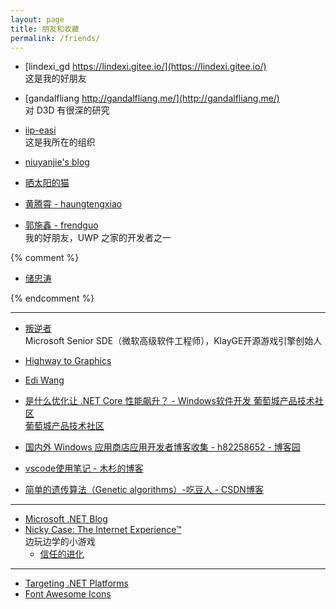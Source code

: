 ```yaml
---
layout: page
title: 朋友和收藏
permalink: /friends/
---
```


- [lindexi_gd https://lindexi.gitee.io/](https://lindexi.gitee.io/)  
  这是我的好朋友

- [gandalfliang http://gandalfliang.me/](http://gandalfliang.me/)  
  对 D3D 有很深的研究

- [iip-easi](https://easiwin.github.io/)  
  这是我所在的组织

- [niuyanjie's blog](http://niuyanjie.gitee.io/blog/)

- [晒太阳的猫](http://jgrass.cc/)

- [黄腾霄 - haungtengxiao](https://huangtengxiao.gitee.io/)

- [郭施鑫 - frendguo](http://frendguo.top/)  
  我的好朋友，UWP 之家的开发者之一

{% comment %}

- [储忠涛](https://ztchu.github.io/)

{% endcomment %}

---

- [叛逆者](https://www.zhihu.com/people/minmin.gong/activities)  
  Microsoft Senior SDE（微软高级软件工程师），KlayGE开源游戏引擎创始人

- [Highway to Graphics](https://zhuanlan.zhihu.com/highwaytographics)

- [Edi Wang](http://edi.wang/)

- [是什么优化让 .NET Core 性能飙升？ - Windows软件开发 葡萄城产品技术社区](http://gcdn.gcpowertools.com.cn/showtopic-38305-1-1.html)  
  [葡萄城产品技术社区](http://gcdn.gcpowertools.com.cn/forum.php)

- [国内外 Windows 应用商店应用开发者博客收集 - h82258652 - 博客园](http://www.cnblogs.com/h82258652/p/4909957.html)

- [vscode使用笔记 - 木杉的博客](http://mushanshitiancai.github.io/2017/01/07/tools/vscode%E4%BD%BF%E7%94%A8%E7%AC%94%E8%AE%B0/)

- [简单的遗传算法（Genetic algorithms）-吃豆人 - CSDN博客](http://blog.csdn.net/u013564276/article/details/53470049)

---

- [Microsoft .NET Blog](https://blogs.msdn.microsoft.com/dotnet/)
- [Nicky Case: The Internet Experience™](http://ncase.me/)  
  边玩边学的小游戏
  - [信任的进化](https://www.sekai.co/trust/)

---

- [Targeting .NET Platforms](https://www.microsoft.com/net/targeting)
- [Font Awesome Icons](http://fontawesome.io/icons/)
